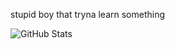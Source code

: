 stupid boy that tryna learn something


![GitHub Stats](https://github-readme-stats.vercel.app/api?username=kla1das&theme=dark)
